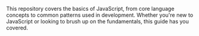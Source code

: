 This repository covers the basics of JavaScript, from core language concepts to common patterns used in development. Whether you're new to JavaScript or looking to brush up on the fundamentals, this guide has you covered.
